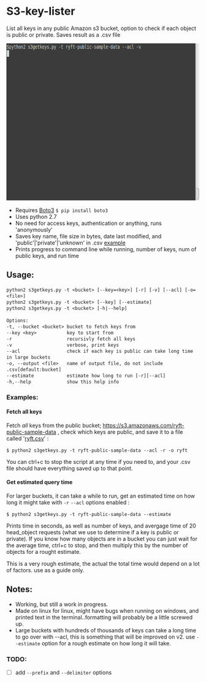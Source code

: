 # S3-key-lister
List all keys in any public Amazon s3 bucket, option to check if each object is public or private. Saves result as a .csv file

<p align="center">
  <img width="656" height="410" src="https://raw.githubusercontent.com/IpsumLorem16/S3-key-lister/master/examples/s3getkeys-acl-v-orig.gif">
</p>

- Requires [Boto3](https://github.com/boto/boto3) `$ pip install boto3`
- Uses python 2.7
- No need for access keys, authentication or anything, runs 'anonymously'
- Saves key name, file size in bytes, date last modified, and 'public'|'private'|'unknown' in .csv [example](/examples/ryft.csv)
- Prints progress to command line while running, number of keys, num of public keys, and run time 

## Usage:
```
python2 s3getkeys.py -t <bucket> [--key=<key>] [-r] [-v] [--acl] [-o=<file>]
python2 s3getkeys.py -t <bucket> [--key] [--estimate]
python2 s3getkeys.py -t <bucket> [-h|--help]

Options:
-t, --bucket <bucket> bucket to fetch keys from  
--key <key>           key to start from  
-r                    recursivly fetch all keys  
-v                    verbose, print keys 
--acl                 check if each key is public can take long time in large buckets  
-o, --output <file>   name of output file, do not include .csv[default:bucket]  
--estimate            estimate how long to run [-r][--acl]  
-h,--help             show this help info  
```
### Examples:

#### Fetch all keys
Fetch *all* keys from the public bucket; https://s3.amazonaws.com/ryft-public-sample-data , check which keys are public, and save it to a file called '[ryft.csv](/examples/ryft.csv)' :
```
$ python2 s3getkeys.py -t ryft-public-sample-data --acl -r -o ryft
```
You can ctrl+c to stop the script at any time if you need to, and your .csv file should have everything saved up to that point.
#### Get estimated query time
For larger buckets, it can take a while to run, get an estimated time on how long it might take with `-r` `--acl` options enabled :
```
$ python2 s3getkeys.py -t ryft-public-sample-data --estimate
```
Prints time in seconds, as well as number of keys, and avergage time of 20 head_object requests (what we use to determine if a key is public or private). If you know how many objects are in a bucket you can just wait for the average time, ctrl+c to stop, and then multiply this by the number of objects for a rought estimate. 

This is a very rough estimate, the actual the total time would depend on a lot of factors. use as a guide only.

## Notes: 
- Working, but still a work in progress. 
- Made on linux for linux, might have bugs when running on windows, and printed text in the terminal..formatting will probably be a little screwed up.  
- Large buckets with hundreds of thousands of keys can take a long time to go over with --acl, this is something that will be improved on v2. use `--estimate` option for a rough estimate on how long it will take.

### TODO:
- [ ] add `--prefix` and `--delimiter` options 

